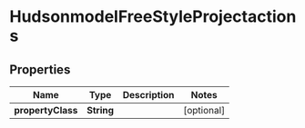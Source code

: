 
# HudsonmodelFreeStyleProjectactions

## Properties
Name | Type | Description | Notes
------------ | ------------- | ------------- | -------------
**propertyClass** | **String** |  |  [optional]



